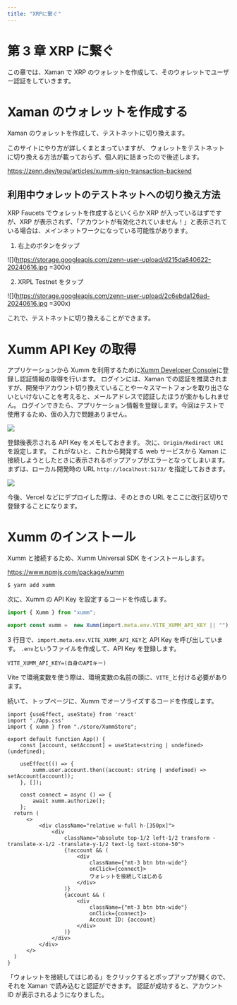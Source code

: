 ```yaml
---
title: "XRPに繋ぐ"
---
```


# 第 3 章 XRP に繋ぐ

この章では、Xaman で XRP のウォレットを作成して、そのウォレットでユーザー認証をしていきます。

# Xaman のウォレットを作成する

Xaman のウォレットを作成して、テストネットに切り換えます。

このサイトにやり方が詳しくまとまっていますが、
ウォレットをテストネットに切り換える方法が載っておらず、個人的に詰まったので後述します。

https://zenn.dev/tequ/articles/xumm-sign-transaction-backend

## 利用中ウォレットのテストネットへの切り換え方法

XRP Faucets でウォレットを作成するといくらか XRP が入っているはずですが、XRP が表示されず、「アカウントが有効化されていません！」と表示されている場合は、メインネットワークになっている可能性があります。

1. 右上のボタンをタップ

![](https://storage.googleapis.com/zenn-user-upload/d215da840622-20240616.jpg =300x)

2. XRPL Testnet をタップ

![](https://storage.googleapis.com/zenn-user-upload/2c6ebda126ad-20240616.jpg =300x)

これで、テストネットに切り換えることができます。

# Xumm API Key の取得

アプリケーションから Xumm を利用するために[Xumm Developer Console](https://apps.xumm.dev/)に登録し認証情報の取得を行います。
ログインには、Xaman での認証を推奨されますが、開発中アカウント切り換えていることや一々スマートフォンを取り出さないといけないことを考えると、メールアドレスで認証したほうが楽かもしれません。
ログインできたら、アプリケーション情報を登録します。今回はテストで使用するため、仮の入力で問題ありません。

![](https://storage.googleapis.com/zenn-user-upload/b6ad246ccb09-20240616.png)

登録後表示される API Key をメモしておきます。
次に、`Origin/Redirect URI`を設定します。
これがないと、これから開発する web サービスから Xaman に接続しようとしたときに表示されるポップアップがエラーとなってしまいます。
まずは、ローカル開発時の URL `http://localhost:5173/` を指定しておきます。

![](https://storage.googleapis.com/zenn-user-upload/3a0ec77e0cc8-20240616.png)

今後、Vercel などにデプロイした際は、そのときの URL をここに改行区切りで登録することになります。

# Xumm のインストール

Xumm と接続するため、Xumm Universal SDK をインストールします。

https://www.npmjs.com/package/xumm

```
$ yarn add xumm
```

次に、Xumm の API Key を設定するコードを作成します。

```typescript:src/store/XummStore.ts
import { Xumm } from "xumm";

export const xumm =  new Xumm(import.meta.env.VITE_XUMM_API_KEY || "");
```

3 行目で、`import.meta.env.VITE_XUMM_API_KEY`と API Key を呼び出しています。
`.env`というファイルを作成して、API Key を登録します。

```textfile:.env
VITE_XUMM_API_KEY=(自身のAPIキー)
```

Vite で環境変数を使う際は、環境変数の名前の頭に、`VITE_`と付ける必要があります。

続いて、トップページに、Xumm でオーソライズするコードを作成します。

```typescript:src/App.tsx
import {useEffect, useState} from 'react'
import './App.css'
import { xumm } from "./store/XummStore";

export default function App() {
    const [account, setAccount] = useState<string | undefined>(undefined);

    useEffect(() => {
        xumm.user.account.then((account: string | undefined) => setAccount(account));
    }, []);

    const connect = async () => {
        await xumm.authorize();
    };
  return (
      <>
          <div className="relative w-full h-[350px]">
              <div
                  className="absolute top-1/2 left-1/2 transform -translate-x-1/2 -translate-y-1/2 text-lg text-stone-50">
                  {!account && (
                      <div
                          className={"mt-3 btn btn-wide"}
                          onClick={connect}>
                          ウォレットを接続してはじめる
                      </div>
                  )}
                  {account && (
                      <div
                          className={"mt-3 btn btn-wide"}
                          onClick={connect}>
                          Account ID: {account}
                      </div>
                  )}
              </div>
          </div>
      </>
  )
}
```

「ウォレットを接続してはじめる」をクリックするとポップアップが開くので、それを Xaman で読み込むと認証ができます。
認証が成功すると、アカウント ID が表示されるようになりました。
